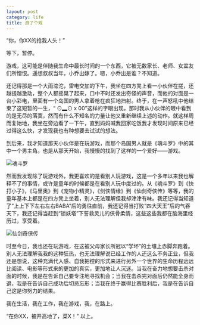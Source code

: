 ```yaml
---
layout: post
category: life
title: 游了个戏
---
```


  “你，你XX的抢我人头！”

等下，暂停。

游戏，这可能是伴随我生命中最长时间的一个东西，它被无数家长、老师、女盆友们所憎恨。遥想叔叔当年，小乔出嫁了。嗯，小乔出是谁？不知道。

还记得那是一个大雨滂沱，雷电交加的下午，我坐在四方凳上看一小伙伴在搓，还越搓越激动，整个人都摇晃了起来，口中不时还发出奇怪的声音，而他的对面是一台小彩电，里面有一个岛国的男人拿着枪在疯狂地扫射。终于，在一声怒吼中他结束了这短暂的一生，“ ⊙▂⊙ x 00”这样的字眼出现，那时我从小伙伴的眼中看到的是无尽的落寞，然而有什么不知名的力量让他又重新继续上述的动作。就这样周而复始地，我坐在旁边看了一下午，直到妈妈喊我回家吃饭我才发现时间原来已经过得这么快，才发现我也有种想要去试试的想法。

到后来，我才知道那天小伙伴是在玩游戏，而那个岛国男人就是《魂斗罗》中的其中一个男主角。也是从那天开始，我慢慢的找到了这样的一个爱好——游戏。

![魂斗罗]({{site.assets}}/article/201505/20150510-1.jpg)


然而我发现除了玩游戏外，我更喜欢的是看别人玩游戏，这是一个多年以来我也解释不了的事情，或许是童年的时候都是在看别人玩中度过的。从《魂斗罗》到《快打小子》，《马里奥》到《宠物小精灵》，《剑侠情缘》到《仙剑奇侠传》等等，我的童年基本上都是在四方凳上坐着，别人无法理解但我却津津有味。我还记得当知道了“上上下下左右左右BABA”后的勇往直前，我还记得当打败“四大天王”后的气吞天下，我还记得当赶到“锁妖塔”下誓救灵儿的侠骨柔情，这些这些我都在脑海里经历过，享受着。  

![仙剑奇侠传]({{site.assets}}/article/201505/20150510-2.jpg)

时至今日，我也还在玩游戏，在这被父母家长所冠以“学坏”的土壤上赤脚奔跑着。别人无法理解我我的这种狂热，也无法理解说已经工作的人还这么不务正业，但我还是想说，这种充满代入感、自我把控的形式来进行另外一个世界的生命历程远远比阅读、电影等形式来的更加的真实，更加地让人沉迷。当我在奋力地想要击杀对面的时候，我是在告诉自己要专注地寻找机会；当我在击杀完对面后仍然能全身而退，我是在告诉自己成功后切忌忘形；当我在终于赢得比赛胜利后，我是在告诉自己这是你努力的结果。

我在生活，我在工作，我在游戏，我，在路上。

“在你XX，被开高地了，菜X！”
以上。